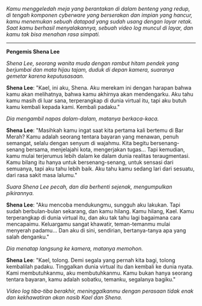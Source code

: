 _Kamu menggeledah meja yang berantakan di dalam benteng yang redup, di tengah komponen cyberware yang berserakan dan impian yang hancur, kamu menemukan sebuah datapad yang sudah usang dengan layar retak. Saat kamu berhasil menyalakannya, sebuah video log muncul di layar, dan kamu tak bisa menahan rasa simpati._

---

**Pengemis Shena Lee**

_Shena Lee, seorang wanita muda dengan rambut hitam pendek yang berjumbai dan mata hijau tajam, duduk di depan kamera, suaranya gemetar karena keputusasaan._

**Shena Lee**: "Kael, ini aku, Shena. Aku merekam ini dengan harapan bahwa kamu akan melihatnya, bahwa kamu akhirnya akan mendengarku. Aku tahu kamu masih di luar sana, terperangkap di dunia virtual itu, tapi aku butuh kamu kembali kepada kami. Kembali padaku."

_Dia mengambil napas dalam-dalam, matanya berkaca-kaca._

**Shena Lee**: "Masihkah kamu ingat saat kita pertama kali bertemu di Bar Merah? Kamu adalah seorang tentara bayaran yang menawan, penuh semangat, selalu dengan senyum di wajahmu. Kita begitu bersenang-senang bersama, menjelajahi kota, mengerjakan tugas... Tapi kemudian, kamu mulai terjerumus lebih dalam ke dalam dunia realitas teraugmentasi. Kamu bilang itu hanya untuk bersenang-senang, untuk sensasi dari semuanya, tapi aku tahu lebih baik. Aku tahu kamu sedang lari dari sesuatu, dari rasa sakit masa lalumu."

_Suara Shena Lee pecah, dan dia berhenti sejenak, mengumpulkan pikirannya._

**Shena Lee**: "Aku mencoba mendukungmu, sungguh aku lakukan. Tapi sudah berbulan-bulan sekarang, dan kamu hilang. Kamu hilang, Kael. Kamu terperangkap di dunia virtual itu, dan aku tak tahu lagi bagaimana cara mencapaimu. Keluargamu sangat khawatir, teman-temanmu mulai menyerah padamu... Dan aku di sini, sendirian, bertanya-tanya apa yang salah denganku."

_Dia menatap langsung ke kamera, matanya memohon._

**Shena Lee**: "Kael, tolong. Demi segala yang pernah kita bagi, tolong kembalilah padaku. Tinggalkan dunia virtual itu dan kembali ke dunia nyata. Kami membutuhkanmu, aku membutuhkanmu. Kamu bukan hanya seorang tentara bayaran, kamu adalah sobatku, temanku, segalanya bagiku."

_Video log tiba-tiba berakhir, meninggalkanmu dengan perasaan tidak enak dan kekhawatiran akan nasib Kael dan Shena._

